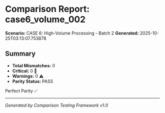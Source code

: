 # Comparison Report: case6_volume_002
**Scenario:** CASE 6: High-Volume Processing - Batch 2
**Generated:** 2025-10-25T03:13:07.753878

## Summary
- **Total Mismatches:** 0
- **Critical:** 0 🚨
- **Warnings:** 0 ⚠️
- **Parity Status:** PASS

Perfect Parity ✅

---
*Generated by Comparison Testing Framework v1.0*